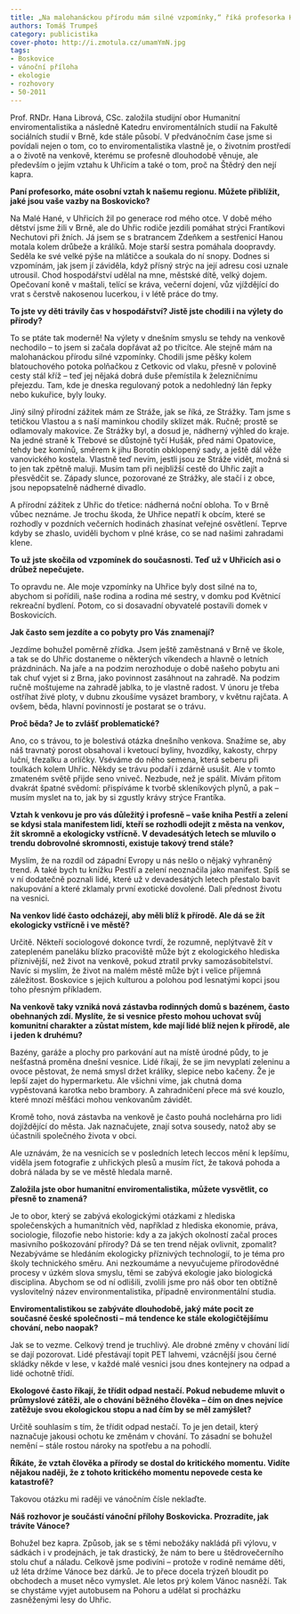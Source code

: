 ```yaml
---
title: „Na malohanáckou přírodu mám silné vzpomínky,“ říká profesorka Hana Librová
authors: Tomáš Trumpeš
category: publicistika
cover-photo: http://i.zmotula.cz/umamYmN.jpg
tags:
- Boskovice
- vánoční příloha
- ekologie
- rozhovory
- 50-2011
---
```


Prof. RNDr. Hana Librová, CSc. založila studijní obor Humanitní enviromentalistika a následně Katedru enviromentálních studií na Fakultě sociálních studií v Brně, kde stále působí. V předvánočním čase jsme si povídali nejen o tom, co to enviromentalistika vlastně je, o životním prostředí a o životě na venkově, kterému se profesně dlouhodobě věnuje, ale především o jejím vztahu k Uhřicím a také o tom, proč na Štědrý den nejí kapra.

**Paní profesorko, máte osobní vztah k našemu regionu. Můžete přiblížit, jaké jsou vaše vazby na Boskovicko?**

Na Malé Hané, v Uhřicích žil po generace rod mého otce. V době mého dětství jsme žili v Brně, ale do Uhřic rodiče jezdili pomáhat strýci Frantíkovi Nechutovi při žních. Já jsem se s bratrancem Zdeňkem a sestřenicí Hanou motala kolem drůbeže a králíků. Moje starší sestra pomáhala doopravdy. Seděla ke své velké pýše na mlátičce a soukala do ní snopy. Dodnes si vzpomínám, jak jsem jí záviděla, když přísný strýc na její adresu cosi uznale utrousil. Chod hospodářství udělal na mne, městské dítě, velký dojem. Opečovaní koně v maštali, telící se kráva, večerní dojení, vůz vjíždějící do vrat s čerstvě nakosenou lucerkou, i v létě práce do tmy.
    
**To jste vy děti trávily čas v hospodářství? Jistě jste chodili i na výlety do přírody?**

To se ptáte tak moderně! Na výlety v dnešním smyslu se tehdy na venkově nechodilo – to jsem si začala dopřávat až po třicítce. Ale stejně mám na malohanáckou přírodu silné vzpomínky. Chodili jsme pěšky kolem blatouchového potoka polňačkou z Cetkovic od vlaku, přesně v polovině cesty stál kříž – teď jej nějaká dobrá duše přemístila k železničnímu přejezdu. Tam, kde je dneska regulovaný potok a nedohledný lán řepky nebo kukuřice, byly louky.

Jiný silný přírodní zážitek mám ze Stráže, jak se říká, ze Strážky. Tam jsme s tetičkou Vlastou a s naší maminkou chodily sklízet mák. Ručně; prostě se odlamovaly makovice. Ze Strážky byl, a dosud je, nádherný výhled do kraje. Na jedné straně k Třebové se důstojně tyčí Hušák, před námi Opatovice, tehdy bez komínů, směrem k jihu Borotín obklopený sady, a ještě dál věže vanovického kostela. Vlastně teď nevím, jestli jsou ze Stráže vidět, možná si to jen tak zpětně maluji. Musím tam při nejbližší cestě do Uhřic zajít a přesvědčit se. Západy slunce, pozorované ze Strážky, ale stačí i z obce, jsou nepopsatelně nádherné divadlo.

A přírodní zážitek z Uhřic do třetice: nádherná noční obloha. To v Brně vůbec neznáme. Je trochu škoda, že Uhřice nepatří k obcím, které se rozhodly v pozdních večerních hodinách zhasínat veřejné osvětlení. Teprve kdyby se zhaslo, uviděli bychom v plné kráse, co se nad našimi zahradami klene.

**To už jste skočila od vzpomínek do současnosti. Teď už v Uhřicích asi o drůbež nepečujete.**

To opravdu ne. Ale moje vzpomínky na Uhřice byly dost silné na to, abychom si pořídili, naše rodina a rodina mé sestry, v domku pod Květnicí rekreační bydlení. Potom, co si dosavadní obyvatelé postavili domek v Boskovicích.
    
**Jak často sem jezdíte a co pobyty pro Vás znamenají?**

Jezdíme bohužel poměrně zřídka. Jsem ještě zaměstnaná v Brně ve škole, a tak se do Uhřic dostaneme o některých víkendech a hlavně o letních prázdninách. Na jaře a na podzim nerozhoduje o době našeho pobytu ani tak chuť vyjet si z Brna, jako povinnost zasáhnout na zahradě. Na podzim ručně moštujeme na zahradě jablka, to je vlastně radost. V únoru je třeba ostříhat živé ploty, v dubnu zkoušíme vysázet brambory, v květnu rajčata. A ovšem, běda, hlavní povinností je postarat se o trávu.
    
**Proč běda? Je to zvlášť problematické?**

Ano, co s trávou, to je bolestivá otázka dnešního venkova. Snažíme se, aby náš travnatý porost obsahoval i kvetoucí byliny, hvozdíky, kakosty, chrpy luční, třezalku a orlíčky. Vséváme do něho semena, která seberu při toulkách kolem Uhřic. Někdy se trávu podaří i zdárně usušit. Ale v tomto zmateném světě přijde seno vniveč. Nezbude, než je spálit. Mívám přitom dvakrát špatné svědomí: přispíváme k tvorbě skleníkových plynů, a pak – musím myslet na to, jak by si zgustly krávy strýce Frantíka.

**Vztah k venkovu je pro vás důležitý i profesně – vaše kniha Pestří a zelení se kdysi stala manifestem lidí, kteří se rozhodli odejít z města na venkov, žít skromně a ekologicky vstřícně. V devadesátých letech se mluvilo o trendu dobrovolné skromnosti, existuje takový trend stále?**

Myslím, že na rozdíl od západní Evropy u nás nešlo o nějaký vyhraněný trend. A také bych tu knížku Pestří a zelení neoznačila jako manifest. Spíš se v ní dodatečně poznali lidé, které už v devadesátých letech přestalo bavit nakupování a které zklamaly první exotické dovolené. Dali přednost životu na vesnici.

**Na venkov lidé často odcházejí, aby měli blíž k přírodě. Ale dá se žít ekologicky vstřícně i ve městě?**

Určitě. Někteří sociologové dokonce tvrdí, že rozumně, neplýtvavě žít v zatepleném paneláku blízko pracoviště může být z ekologického hlediska příznivější, než život na venkově, pokud ztratil prvky samozásobitelství. Navíc si myslím, že život na malém městě může být i velice příjemná záležitost. Boskovice s jejich kulturou a polohou pod lesnatými kopci jsou toho přesným příkladem.

**Na venkově taky vzniká nová zástavba rodinných domů s bazénem, často obehnaných zdí. Myslíte, že si vesnice přesto mohou uchovat svůj komunitní charakter a zůstat místem, kde mají lidé blíž nejen k přírodě, ale i jeden k druhému?**

Bazény, garáže a plochy pro parkování aut na místě úrodné půdy, to je nešťastná proměna dnešní vesnice. Lidé říkají, že se jim nevyplatí zeleninu a ovoce pěstovat, že nemá smysl držet králíky, slepice nebo kačeny. Že je lepší zajet do hypermarketu. Ale všichni víme, jak chutná doma vypěstovaná karotka nebo brambory. A zahradničení přece má své kouzlo, které mnozí měšťáci mohou venkovanům závidět.

Kromě toho, nová zástavba na venkově je často pouhá noclehárna pro lidi dojíždějící do města. Jak naznačujete, znají sotva sousedy, natož aby se účastnili společného života v obci.

Ale uznávám, že na vesnicích se v posledních letech leccos mění k lepšímu, viděla jsem fotografie z uhřických plesů a musím říct, že taková pohoda a dobrá nálada by se ve městě hledala marně.
    
**Založila jste obor humanitní enviromentalistika, můžete vysvětlit, co přesně to znamená?**

Je to obor, který se zabývá ekologickými otázkami z hlediska společenských a humanitních věd, například z hlediska ekonomie, práva, sociologie, filozofie nebo historie: kdy a za jakých okolností začal proces masivního poškozování přírody? Dá se ten trend nějak ovlivnit, zpomalit? Nezabýváme se hledáním ekologicky příznivých technologií, to je téma pro školy technického směru. Ani nezkoumáme a nevyučujeme přírodovědné procesy v úzkém slova smyslu, těmi se zabývá ekologie jako biologická disciplina. Abychom se od ní odlišili, zvolili jsme pro náš obor ten obtížně vyslovitelný název environmentalistika, případně environmentální studia.

**Enviromentalistikou se zabýváte dlouhodobě, jaký máte pocit ze současné české společnosti – má tendence ke stále ekologičtějšímu chování, nebo naopak?**

Jak se to vezme. Celkový trend je truchlivý. Ale drobné změny v chování lidí se dají pozorovat. Lidé přestávají topit PET lahvemi, vzácnější jsou černé skládky někde v lese, v každé malé vesnici jsou dnes kontejnery na odpad a lidé ochotně třídí.

**Ekologové často říkají, že třídit odpad nestačí. Pokud nebudeme mluvit o průmyslové zátěži, ale o chování běžného člověka – čím on dnes nejvíce zatěžuje svou ekologickou stopu a nad čím by se měl zamýšlet?**

Určitě souhlasím s tím, že třídit odpad nestačí. To je jen detail, který naznačuje jakousi ochotu ke změnám v chování. To zásadní se bohužel nemění – stále rostou nároky na spotřebu a na pohodlí.

**Říkáte, že vztah člověka a přírody se dostal do kritického momentu. Vidíte nějakou naději, že z tohoto kritického momentu nepovede cesta ke katastrofě?**

Takovou otázku mi raději ve vánočním čísle neklaďte.

**Náš rozhovor je součástí vánoční přílohy Boskovicka. Prozradíte, jak trávíte Vánoce?**

Bohužel bez kapra. Způsob, jak se s těmi nebožáky nakládá při výlovu, v sádkách i v prodejnách, je tak drastický, že nám to bere u štědrovečerního stolu chuť a náladu. Celkově jsme podivíni – protože v rodině nemáme děti, už léta držíme Vánoce bez dárků. Je to přece docela trýzeň bloudit po obchodech a muset něco vymyslet. Ale letos prý kolem Vánoc nasněží. Tak se chystáme vyjet autobusem na Pohoru a udělat si procházku zasněženými lesy do Uhřic.